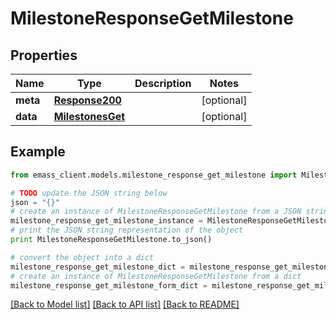 # MilestoneResponseGetMilestone


## Properties
Name | Type | Description | Notes
------------ | ------------- | ------------- | -------------
**meta** | [**Response200**](Response200.md) |  | [optional] 
**data** | [**MilestonesGet**](MilestonesGet.md) |  | [optional] 

## Example

```python
from emass_client.models.milestone_response_get_milestone import MilestoneResponseGetMilestone

# TODO update the JSON string below
json = "{}"
# create an instance of MilestoneResponseGetMilestone from a JSON string
milestone_response_get_milestone_instance = MilestoneResponseGetMilestone.from_json(json)
# print the JSON string representation of the object
print MilestoneResponseGetMilestone.to_json()

# convert the object into a dict
milestone_response_get_milestone_dict = milestone_response_get_milestone_instance.to_dict()
# create an instance of MilestoneResponseGetMilestone from a dict
milestone_response_get_milestone_form_dict = milestone_response_get_milestone.from_dict(milestone_response_get_milestone_dict)
```
[[Back to Model list]](../README.md#documentation-for-models) [[Back to API list]](../README.md#documentation-for-api-endpoints) [[Back to README]](../README.md)


